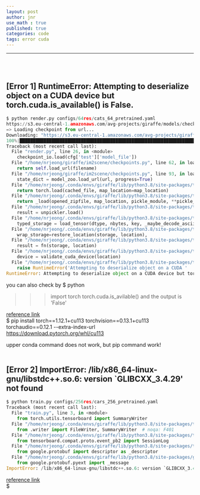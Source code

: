 ```yaml
---
layout: post
author: jnr
use_math : true
published: true
categories: code
tags: error cuda
---
```


---
<h2 id="top"></h2><br>

## [Error 1] RuntimeError: Attempting to deserialize object on a CUDA device but torch.cuda.is_available() is False.
```python
$ python render.py configs/64res/cats_64_pretrained.yaml 
https://s3.eu-central-1.amazonaws.com/avg-projects/giraffe/models/checkpoint_cats64-ff00b26f.pt
=> Loading checkpoint from url...
Downloading: "https://s3.eu-central-1.amazonaws.com/avg-projects/giraffe/models/checkpoint_cats64-ff00b26f.pt" to /home/nrjeong/.cache/torch/hub/checkpoints/checkpoint_cats64-ff00b26f.pt
100%|██████████████████████████████████████████████████████████████████████████████████████████████████████████████████████████████████████████████████████████████████████████████████| 25.9M/25.9M [00:07<00:00, 3.42MB/s]
Traceback (most recent call last):
  File "render.py", line 26, in <module>
    checkpoint_io.load(cfg['test']['model_file'])
  File "/home/nrjeong/giraffe/im2scene/checkpoints.py", line 62, in load
    return self.load_url(filename)
  File "/home/nrjeong/giraffe/im2scene/checkpoints.py", line 93, in load_url
    state_dict = model_zoo.load_url(url, progress=True)
  File "/home/nrjeong/.conda/envs/giraffe/lib/python3.8/site-packages/torch/hub.py", line 750, in load_state_dict_from_url
    return torch.load(cached_file, map_location=map_location)
  File "/home/nrjeong/.conda/envs/giraffe/lib/python3.8/site-packages/torch/serialization.py", line 809, in load
    return _load(opened_zipfile, map_location, pickle_module, **pickle_load_args)
  File "/home/nrjeong/.conda/envs/giraffe/lib/python3.8/site-packages/torch/serialization.py", line 1172, in _load
    result = unpickler.load()
  File "/home/nrjeong/.conda/envs/giraffe/lib/python3.8/site-packages/torch/serialization.py", line 1142, in persistent_load
    typed_storage = load_tensor(dtype, nbytes, key, _maybe_decode_ascii(location))
  File "/home/nrjeong/.conda/envs/giraffe/lib/python3.8/site-packages/torch/serialization.py", line 1116, in load_tensor
    wrap_storage=restore_location(storage, location),
  File "/home/nrjeong/.conda/envs/giraffe/lib/python3.8/site-packages/torch/serialization.py", line 217, in default_restore_location
    result = fn(storage, location)
  File "/home/nrjeong/.conda/envs/giraffe/lib/python3.8/site-packages/torch/serialization.py", line 182, in _cuda_deserialize
    device = validate_cuda_device(location)
  File "/home/nrjeong/.conda/envs/giraffe/lib/python3.8/site-packages/torch/serialization.py", line 166, in validate_cuda_device
    raise RuntimeError('Attempting to deserialize object on a CUDA '
RuntimeError: Attempting to deserialize object on a CUDA device but torch.cuda.is_available() is False. If you are running on a CPU-only machine, please use torch.load with map_location=torch.device('cpu') to map your storages to the CPU.
```
you can also check by
$ python
>>> import torch
>>> torch.cuda.is_avilable()
and the output is 'False'

[reference link](https://pytorch.org/get-started/previous-versions/)<br>
$ pip install torch==1.12.1+cu113 torchvision==0.13.1+cu113 torchaudio==0.12.1 --extra-index-url https://download.pytorch.org/whl/cu113

upper conda command does not work, but pip command work!
<br><br>

## [Error 2] ImportError: /lib/x86_64-linux-gnu/libstdc++.so.6: version `GLIBCXX_3.4.29' not found 
```python
$ python train.py configs/256res/cars_256_pretrained.yaml
Traceback (most recent call last):
  File "train.py", line 3, in <module>
    from torch.utils.tensorboard import SummaryWriter
  File "/home/nrjeong/.conda/envs/giraffe/lib/python3.8/site-packages/torch/utils/tensorboard/__init__.py", line 12, in <module>
    from .writer import FileWriter, SummaryWriter  # noqa: F401
  File "/home/nrjeong/.conda/envs/giraffe/lib/python3.8/site-packages/torch/utils/tensorboard/writer.py", line 9, in <module>
    from tensorboard.compat.proto.event_pb2 import SessionLog
  File "/home/nrjeong/.conda/envs/giraffe/lib/python3.8/site-packages/tensorboard/compat/proto/event_pb2.py", line 6, in <module>
    from google.protobuf import descriptor as _descriptor
  File "/home/nrjeong/.conda/envs/giraffe/lib/python3.8/site-packages/google/protobuf/descriptor.py", line 47, in <module>
    from google.protobuf.pyext import _message
ImportError: /lib/x86_64-linux-gnu/libstdc++.so.6: version `GLIBCXX_3.4.29' not found (required by /home/nrjeong/.conda/envs/giraffe/lib/python3.8/site-packages/google/protobuf/pyext/_message.cpython-38-x86_64-linux-gnu.so)
```
[reference link](https://velog.io/@ssw9999/ImportError-libx8664-linux-gnulibstdc.so.6-version-GLIBCXX3.4.29-not-found)<br>
$
